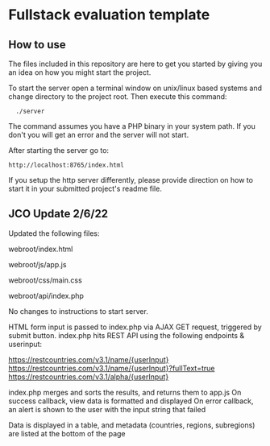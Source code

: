 # Fullstack evaluation template

## How to use
The files included in this repository are here to get you started by giving
you an idea on how you might start the project.

To start the server open a terminal window on unix/linux based systems and change
directory to the project root. Then execute this command:

```
  ./server
```

The command assumes you have a PHP binary in your system path. If you don't you
will get an error and the server will not start.

After starting the server go to:

```
http://localhost:8765/index.html  
```

If you setup the http server differently, please provide direction on how to start it
in your submitted project's readme file.

## JCO Update 2/6/22
Updated the following files:

webroot/index.html

webroot/js/app.js

webroot/css/main.css

webroot/api/index.php

No changes to instructions to start server.

HTML form input is passed to index.php via AJAX GET request, triggered by submit button.
index.php hits REST API using the following endpoints & userinput:

https://restcountries.com/v3.1/name/{userInput}
https://restcountries.com/v3.1/name/{userInput}?fullText=true
https://restcountries.com/v3.1/alpha/{userInput}

index.php merges and sorts the results, and returns them to app.js
On success callback, view data is formatted and displayed
On error callback, an alert is shown to the user with the input string that failed

Data is displayed in a table, and metadata (countries, regions, subregions) are listed at the bottom of the page




